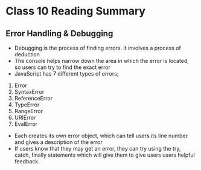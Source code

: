 # Class 10 Reading Summary

## Error Handling & Debugging

- Debugging is the process of finding errors. It involves a process of deduction
- The console helps narrow down the area in which the error is located, so users can try to find the exact error
- JavaScript has 7 different types of errors;
1. Error
1. SyntaxError
1. ReferenceError
1. TypeError
1. RangeError
1. URIError
1. EvalError
- Each creates its own error object, which can tell users its line number and gives a description of the error
- If users know that they may get an error, they can try using the try, catch, finally statements which will give them to give users users helpful feedback.